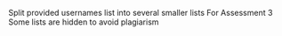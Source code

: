 Split provided usernames list into several smaller lists
For Assessment 3
Some lists are hidden to avoid plagiarism
